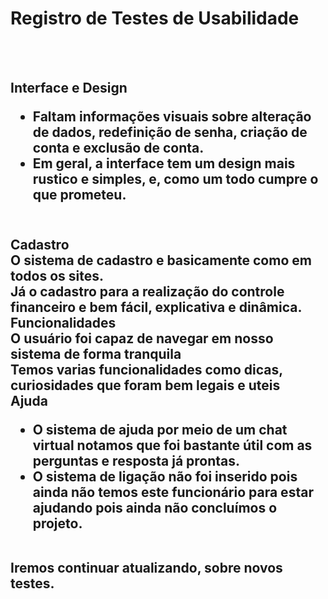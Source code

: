 


<H1>Registro de Testes de Usabilidade</h1> <br><br>

<H2>Interface e Design <br>
<ul>
    <li>Faltam informações visuais sobre alteração de dados, redefinição de senha, criação de conta e exclusão de conta.<br>
    <li>Em geral, a interface tem um design mais rustico e simples, e, como um todo cumpre o que prometeu.<br><br>
</ul>
<H2>Cadastro <br>
O sistema de cadastro e basicamente como em todos os sites.<br>
Já o cadastro para a realização do controle financeiro e bem fácil, explicativa e dinâmica.<br>
Funcionalidades<br>
O usuário foi capaz de navegar em nosso sistema de forma tranquila<br>
Temos varias funcionalidades como dicas, curiosidades que foram bem legais e uteis<br>
Ajuda<br>
<ul>
<li>O sistema de ajuda por meio de um chat virtual notamos que foi bastante útil com as perguntas e resposta já prontas.<br>
<li>O sistema de ligação não foi inserido pois ainda não temos este funcionário para estar ajudando pois ainda não concluímos o projeto.<br><br>
</ul>
Iremos continuar atualizando, sobre novos testes.<br>



